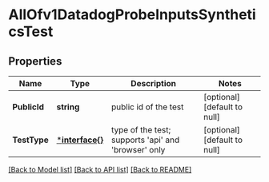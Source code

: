 # AllOfv1DatadogProbeInputsSyntheticsTest

## Properties
Name | Type | Description | Notes
------------ | ------------- | ------------- | -------------
**PublicId** | **string** | public id of the test | [optional] [default to null]
**TestType** | [***interface{}**](interface{}.md) | type of the test; supports &#x27;api&#x27; and &#x27;browser&#x27; only | [optional] [default to null]

[[Back to Model list]](../README.md#documentation-for-models) [[Back to API list]](../README.md#documentation-for-api-endpoints) [[Back to README]](../README.md)

